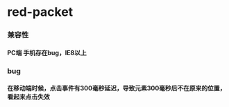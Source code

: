 # red-packet

### 兼容性
#### PC端 手机存在bug，IE8以上
### bug 
#### 在移动端时候，点击事件有300毫秒延迟，导致元素300毫秒后不在原来的位置，看起来点击失效
